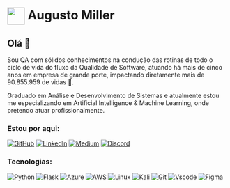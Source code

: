 <h1>
    <a href="https://www.dio.me/">
     <img align="center" width="40px" src="https://hermes.digitalinnovation.one/assets/diome/logo-minimized.png"></a>
    <span> Augusto Miller</span>
</h1>

## Olá 👋
Sou QA com sólidos conhecimentos na condução das rotinas de todo o ciclo de vida do fluxo da Qualidade de Software, atuando há mais de cinco anos em empresa de grande porte, impactando diretamente mais de 90.855.959 de vidas 🥰.

Graduado em Análise e Desenvolvimento de Sistemas e atualmente estou me especializando em Artificial Intelligence & Machine Learning, onde pretendo atuar profissionalmente.

### Estou por aqui:
[![GitHub](https://img.shields.io/badge/Preview-000?style=for-the-badge&logo=github&logoColor=30A3DC)](https://github.com/augustomiller)
[![LinkedIn](https://img.shields.io/badge/LinkedIn-0077B5?style=for-the-badge&logo=linkedin&logoColor=white)](https://www.linkedin.com/in/augustomillerqa/)
[![Medium](https://img.shields.io/badge/-Medium-%23000000?style=for-the-badge&logo=medium&logoColor=white)](https://medium.com/@augustomiller)
[![Discord](https://img.shields.io/badge/Discord-7289DA?style=for-the-badge&logo=discord&logoColor=white)](https://discord.com/channels/@augustomiller_08122/)

### Tecnologias:
![Python](https://img.shields.io/badge/python-3670A0?style=for-the-badge&logo=python&logoColor=ffdd54)
![Flask](https://img.shields.io/badge/flask-%23000.svg?style=for-the-badge&logo=flask&logoColor=white)
![Azure](https://img.shields.io/badge/Azure-blue?style=for-the-badge&logo=microsoft%20azure&logoColor=blue&labelColor=FFFFFF&link=https%3A%2F%2Fimages.app.goo.gl%2FK7PN1jYJd57x4q7A8)
![AWS](https://img.shields.io/badge/AWS-000.svg?style=for-the-badge&logo=amazon-aws&logoColor=white)
![Linux](https://img.shields.io/badge/Linux-000?style=for-the-badge&logo=linux&logoColor=FCC624)
![Kali](https://img.shields.io/badge/Kali-268BEE?style=for-the-badge&logo=kalilinux&logoColor=white)
![Git](https://img.shields.io/badge/GIT-E44C30?style=for-the-badge&logo=git&logoColor=white)
![Vscode](https://img.shields.io/badge/Vscode-007ACC?style=for-the-badge&logo=visual-studio-code&logoColor=white)
![Figma](https://img.shields.io/badge/Figma-696969?style=for-the-badge&logo=figma&logoColor=figma)



<!--
**augustomiller/augustomiller** is a ✨ _special_ ✨ repository because its `README.md` (this file) appears on your GitHub profile.

Here are some ideas to get you started:

- 🔭 I’m currently working on ...
- 🌱 I’m currently learning ...
- 👯 I’m looking to collaborate on ...
- 🤔 I’m looking for help with ...
- 💬 Ask me about ...
- 📫 How to reach me: ...
- 😄 Pronouns: ...
- ⚡ Fun fact: ...
-->
